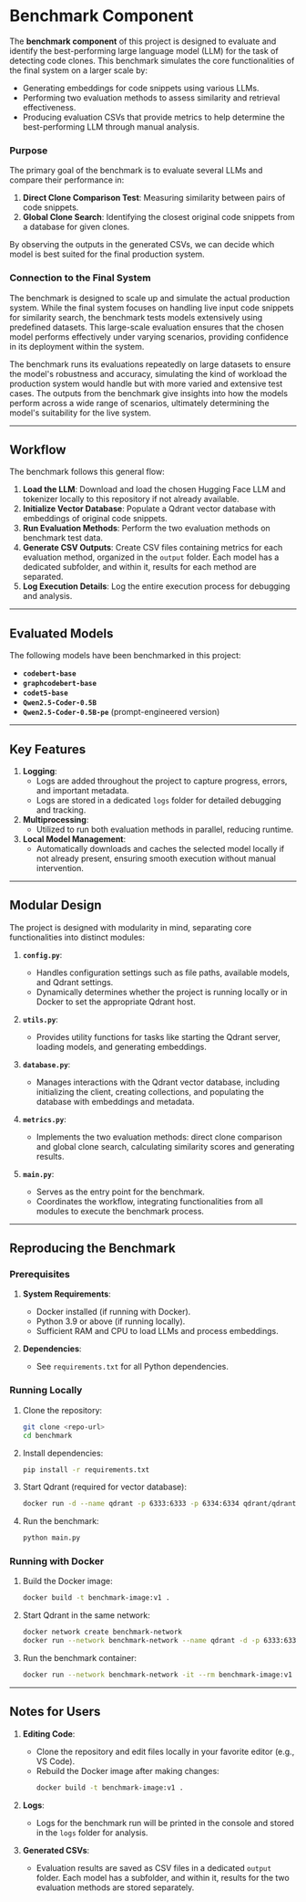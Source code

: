 # Benchmark Component

The **benchmark component** of this project is designed to evaluate and identify the best-performing large language model (LLM) for the task of detecting code clones. This benchmark simulates the core functionalities of the final system on a larger scale by:

- Generating embeddings for code snippets using various LLMs.
- Performing two evaluation methods to assess similarity and retrieval effectiveness.
- Producing evaluation CSVs that provide metrics to help determine the best-performing LLM through manual analysis.

### Purpose

The primary goal of the benchmark is to evaluate several LLMs and compare their performance in:

1. **Direct Clone Comparison Test**: Measuring similarity between pairs of code snippets.
2. **Global Clone Search**: Identifying the closest original code snippets from a database for given clones.

By observing the outputs in the generated CSVs, we can decide which model is best suited for the final production system.

### Connection to the Final System

The benchmark is designed to scale up and simulate the actual production system. While the final system focuses on handling live input code snippets for similarity search, the benchmark tests models extensively using predefined datasets. This large-scale evaluation ensures that the chosen model performs effectively under varying scenarios, providing confidence in its deployment within the system.

The benchmark runs its evaluations repeatedly on large datasets to ensure the model's robustness and accuracy, simulating the kind of workload the production system would handle but with more varied and extensive test cases. The outputs from the benchmark give insights into how the models perform across a wide range of scenarios, ultimately determining the model's suitability for the live system.

---

## Workflow

The benchmark follows this general flow:

1. **Load the LLM**: Download and load the chosen Hugging Face LLM and tokenizer locally to this repository if not already available.
2. **Initialize Vector Database**: Populate a Qdrant vector database with embeddings of original code snippets.
3. **Run Evaluation Methods**: Perform the two evaluation methods on benchmark test data.
4. **Generate CSV Outputs**: Create CSV files containing metrics for each evaluation method, organized in the `output` folder. Each model has a dedicated subfolder, and within it, results for each method are separated.
5. **Log Execution Details**: Log the entire execution process for debugging and analysis.

---

## Evaluated Models

The following models have been benchmarked in this project:

- **`codebert-base`**
- **`graphcodebert-base`**
- **`codet5-base`**
- **`Qwen2.5-Coder-0.5B`**
- **`Qwen2.5-Coder-0.5B-pe`** (prompt-engineered version)

---

## Key Features

1. **Logging**:
   - Logs are added throughout the project to capture progress, errors, and important metadata.
   - Logs are stored in a dedicated `logs` folder for detailed debugging and tracking.
2. **Multiprocessing**:
   - Utilized to run both evaluation methods in parallel, reducing runtime.
3. **Local Model Management**:
   - Automatically downloads and caches the selected model locally if not already present, ensuring smooth execution without manual intervention.

---

## Modular Design

The project is designed with modularity in mind, separating core functionalities into distinct modules:

1. **`config.py`**:
   - Handles configuration settings such as file paths, available models, and Qdrant settings.
   - Dynamically determines whether the project is running locally or in Docker to set the appropriate Qdrant host.

2. **`utils.py`**:
   - Provides utility functions for tasks like starting the Qdrant server, loading models, and generating embeddings.

3. **`database.py`**:
   - Manages interactions with the Qdrant vector database, including initializing the client, creating collections, and populating the database with embeddings and metadata.

4. **`metrics.py`**:
   - Implements the two evaluation methods: direct clone comparison and global clone search, calculating similarity scores and generating results.

5. **`main.py`**:
   - Serves as the entry point for the benchmark.
   - Coordinates the workflow, integrating functionalities from all modules to execute the benchmark process.

---

## Reproducing the Benchmark

### Prerequisites

1. **System Requirements**:

   - Docker installed (if running with Docker).
   - Python 3.9 or above (if running locally).
   - Sufficient RAM and CPU to load LLMs and process embeddings.

2. **Dependencies**:

   - See `requirements.txt` for all Python dependencies.

### Running Locally

1. Clone the repository:
   ```bash
   git clone <repo-url>
   cd benchmark
   ```
2. Install dependencies:
   ```bash
   pip install -r requirements.txt
   ```
3. Start Qdrant (required for vector database):
   ```bash
   docker run -d --name qdrant -p 6333:6333 -p 6334:6334 qdrant/qdrant
   ```
4. Run the benchmark:
   ```bash
   python main.py
   ```

### Running with Docker

1. Build the Docker image:
   ```bash
   docker build -t benchmark-image:v1 .
   ```
2. Start Qdrant in the same network:
   ```bash
   docker network create benchmark-network
   docker run --network benchmark-network --name qdrant -d -p 6333:6333 -p 6334:6334 qdrant/qdrant
   ```
3. Run the benchmark container:
   ```bash
   docker run --network benchmark-network -it --rm benchmark-image:v1
   ```

---

## Notes for Users

1. **Editing Code**:
   - Clone the repository and edit files locally in your favorite editor (e.g., VS Code).
   - Rebuild the Docker image after making changes:
     ```bash
     docker build -t benchmark-image:v1 .
     ```
2. **Logs**:
   - Logs for the benchmark run will be printed in the console and stored in the `logs` folder for analysis.

3. **Generated CSVs**:
   - Evaluation results are saved as CSV files in a dedicated `output` folder. Each model has a subfolder, and within it, results for the two evaluation methods are stored separately.

